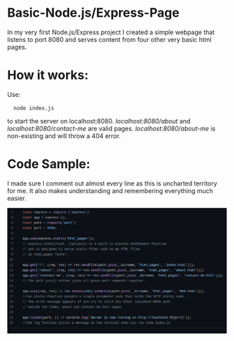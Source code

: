 # Basic-Node.js/Express-Page

In my very first Node.js/Express project I created a simple webpage that listens
to port 8080 and serves content from four other very basic html pages.

# How it works:

Use:

```
  node index.js

```

to start the server on localhost:8080.
*localhost:8080/about* and *localhost:8080/contact-me* are valid pages.
*localhost:8080/about-me* is non-existing and will throw a 404 error.


# Code Sample: 

I made sure I comment out almost every line as this is
uncharted territory for me. It also makes understanding
and remembering everything much easier.


![screenshot](./Images/sample.png)